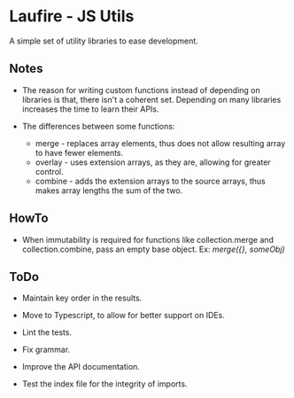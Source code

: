 # Laufire - JS Utils

  A simple set of utility libraries to ease development.

## Notes

* The reason for writing custom functions instead of depending on libraries is that, there isn't a coherent set. Depending on many libraries increases the time to learn their APIs.

* The differences between some functions:
	* merge - replaces array elements, thus does not allow resulting array to have fewer elements.
	* overlay - uses extension arrays, as they are, allowing for greater control.
	* combine - adds the extension arrays to the source arrays, thus makes array lengths the sum of the two.

## HowTo

* When immutability is required for functions like collection.merge and collection.combine, pass an empty base object. Ex: *merge({}, someObj)*

## ToDo

* Maintain key order in the results.

* Move to Typescript, to allow for better support on IDEs.

* Lint the tests.

* Fix grammar.

* Improve the API documentation.

* Test the index file for the integrity of imports.
